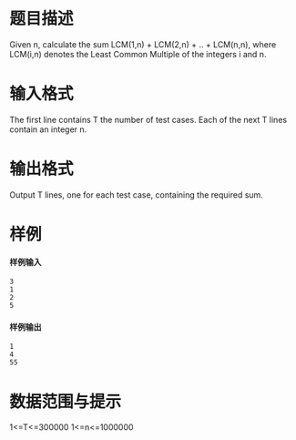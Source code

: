 
# 题目描述

Given n, calculate the sum LCM(1,n) + LCM(2,n) + .. + LCM(n,n), where LCM(i,n) denotes the Least Common Multiple of the integers i and n.

# 输入格式

The first line contains T the number of test cases. Each of the next T lines contain an integer n.

# 输出格式

Output T lines, one for each test case, containing the required sum.

# 样例

#### 样例输入
```plain
3
1
2
5
```

#### 样例输出
```plain
1
4
55

```

# 数据范围与提示

1<=T<=300000
1<=n<=1000000

